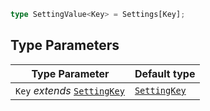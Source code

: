 ```ts
type SettingValue<Key> = Settings[Key];
```

## Type Parameters

| Type Parameter | Default type |
| ------ | ------ |
| `Key` *extends* [`SettingKey`](SettingKey.md) | [`SettingKey`](SettingKey.md) |
